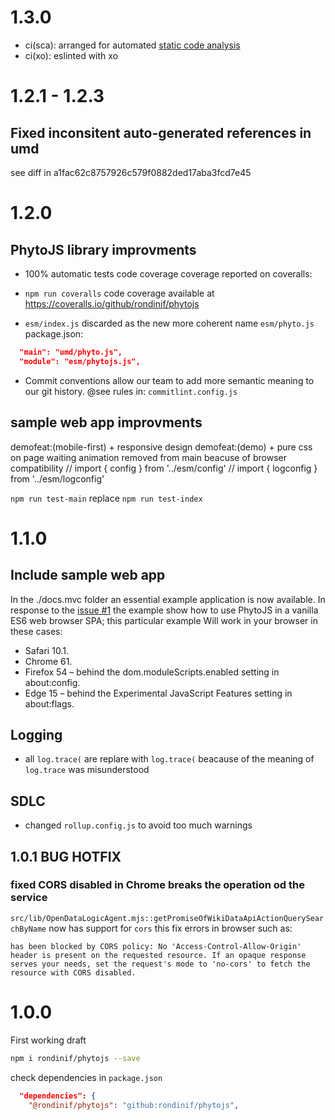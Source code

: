 # 1.3.0 
- ci(sca): arranged for automated [static code analysis](https://sonarcloud.io/dashboard?id=rondinif%3Aphytojs-js)
- ci(xo): eslinted with xo

# 1.2.1 - 1.2.3
## Fixed inconsitent auto-generated references in umd
see diff in a1fac62c8757926c579f0882ded17aba3fcd7e45

# 1.2.0 
## PhytoJS library improvments
- 100% automatic tests code coverage
coverage reported on coveralls:
- `npm run coveralls` code coverage available at https://coveralls.io/github/rondinif/phytojs

- `esm/index.js` discarded as the new more coherent name `esm/phyto.js`
package.json:
``` json
  "main": "umd/phyto.js",
  "module": "esm/phytojs.js",
```

- Commit conventions allow our team to add more semantic meaning to our git history. @see rules in: `commitlint.config.js`

## sample web app improvments
demofeat:(mobile-first) + responsive design
demofeat:(demo) + pure css on page waiting animation 
removed from main beacuse of browser compatibility 
  // import { config } from '../esm/config'
  // import { logconfig } from '../esm/logconfig'

  `npm run test-main` replace `npm run test-index`
 
# 1.1.0 
## Include sample web app 
In the ./docs.mvc folder an essential example application is now available.
In response to the [issue #1](https://github.com/rondinif/phytojs/issues/1) the example show how to use PhytoJS in a vanilla ES6 web browser SPA; this particular example Will work in your browser in these cases:
- Safari 10.1.
- Chrome 61.
- Firefox 54 – behind the dom.moduleScripts.enabled setting in about:config.
- Edge 15 – behind the Experimental JavaScript Features setting in about:flags.  


## Logging 
- all `log.trace(` are replare with `log.trace(` beacause of the meaning of `log.trace` was misunderstood
## SDLC
- changed `rollup.config.js` to avoid too much warnings 

## 1.0.1 BUG HOTFIX
### fixed CORS disabled in Chrome breaks the operation od the service
`src/lib/OpenDataLogicAgent.mjs::getPromiseOfWikiDataApiActionQuerySearchByName` now has support for `cors`  this fix errors in browser such as: 
```
has been blocked by CORS policy: No 'Access-Control-Allow-Origin' header is present on the requested resource. If an opaque response serves your needs, set the request's mode to 'no-cors' to fetch the resource with CORS disabled.
```

# 1.0.0
First working draft

``` bash 
npm i rondinif/phytojs --save
```

check dependencies in `package.json`
``` json
  "dependencies": {
    "@rondinif/phytojs": "github:rondinif/phytojs",
```
